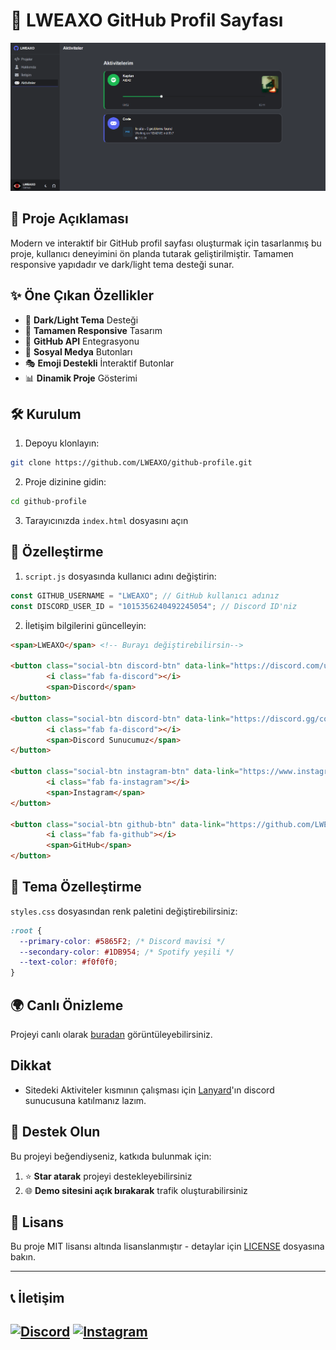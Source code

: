 # 🌟 LWEAXO GitHub Profil Sayfası

![Proje Önizleme](./img/image.png)

## 📌 Proje Açıklaması
Modern ve interaktif bir GitHub profil sayfası oluşturmak için tasarlanmış bu proje, kullanıcı deneyimini ön planda tutarak geliştirilmiştir. Tamamen responsive yapıdadır ve dark/light tema desteği sunar.

## ✨ Öne Çıkan Özellikler

- 🎨 **Dark/Light Tema** Desteği
- 📱 **Tamamen Responsive** Tasarım
- 🚀 **GitHub API** Entegrasyonu
- 💬 **Sosyal Medya** Butonları
- 🎭 **Emoji Destekli** İnteraktif Butonlar
- 📊 **Dinamik Proje** Gösterimi

## 🛠️ Kurulum

1. Depoyu klonlayın:
```bash
git clone https://github.com/LWEAXO/github-profile.git
```

2. Proje dizinine gidin:
```bash
cd github-profile
```

3. Tarayıcınızda `index.html` dosyasını açın

## 🔧 Özelleştirme

1. `script.js` dosyasında kullanıcı adını değiştirin:
```javascript
const GITHUB_USERNAME = "LWEAXO"; // GitHub kullanıcı adınız
const DISCORD_USER_ID = "1015356240492245054"; // Discord ID'niz
```

2. İletişim bilgilerini güncelleyin:
```html
<span>LWEAXO</span> <!-- Burayı değiştirebilirsin-->

<button class="social-btn discord-btn" data-link="https://discord.com/users/1015356240492245054"> <!--Discord idniz ile değiştirin-->
        <i class="fab fa-discord"></i>
        <span>Discord</span>
</button>
    
<button class="social-btn discord-btn" data-link="https://discord.gg/codeium"> <!--discord sunucunuz ile değiştirin-->
        <i class="fab fa-discord"></i>
        <span>Discord Sunucumuz</span>
</button>
    
<button class="social-btn instagram-btn" data-link="https://www.instagram.com/lweaxo/"> <!-- instagram adresiniz ile dğeiştirin-->
        <i class="fab fa-instagram"></i>
        <span>Instagram</span>
</button>
    
<button class="social-btn github-btn" data-link="https://github.com/LWEAXO"> <!-- github hesabınız ile dğeiştirin -->
        <i class="fab fa-github"></i>
        <span>GitHub</span>
</button>
```

## 🎨 Tema Özelleştirme

`styles.css` dosyasından renk paletini değiştirebilirsiniz:

```css
:root {
  --primary-color: #5865F2; /* Discord mavisi */
  --secondary-color: #1DB954; /* Spotify yeşili */
  --text-color: #f0f0f0;
}
```

## 🌍 Canlı Önizleme

Projeyi canlı olarak [buradan](https://lweaxo.vercel.app/) görüntüleyebilirsiniz.

## Dikkat

- Sitedeki Aktiviteler kısmının çalışması için [Lanyard](https://discord.gg/lanyard)'ın discord sunucusuna katılmanız lazım.

## 🌟 Destek Olun

Bu projeyi beğendiyseniz, katkıda bulunmak için:

1. ⭐ **Star atarak** projeyi destekleyebilirsiniz  
2. 🌐 **Demo sitesini açık bırakarak** trafik oluşturabilirsiniz 

## 📜 Lisans

Bu proje MIT lisansı altında lisanslanmıştır - detaylar için [LICENSE](LICENSE) dosyasına bakın.

---

## 📞 İletişim

[![Discord](https://img.shields.io/badge/Discord-LWEAXO-5865F2?style=for-the-badge&logo=discord)](https://discord.com/users/1015356240492245054)
[![Instagram](https://img.shields.io/badge/Instagram-@lweaxo-E4405F?style=for-the-badge&logo=instagram&logoColor=white)](https://instagram.com/lweaxo)
---
